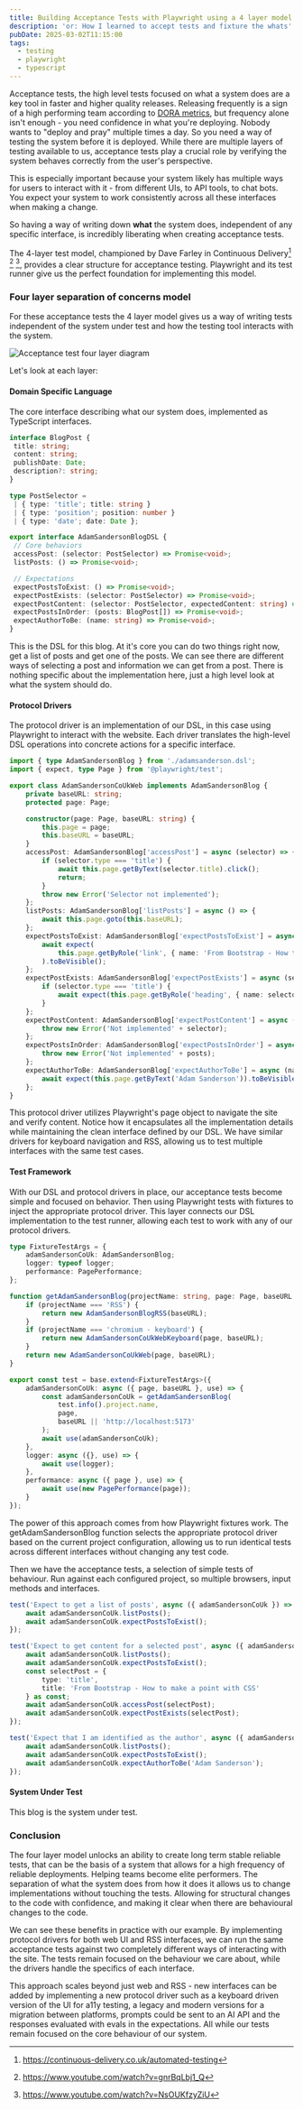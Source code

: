 ```yaml
---
title: Building Acceptance Tests with Playwright using a 4 layer model
description: 'or: How I learned to accept tests and fixture the whats'
pubDate: 2025-03-02T11:15:00
tags:
  - testing
  - playwright
  - typescript
---
```



Acceptance tests, the high level tests focused on what a system does are a key tool in faster and higher 
quality releases. Releasing frequently is a sign of a high performing team according to
[DORA metrics](https://cloud.google.com/blog/products/devops-sre/using-the-four-keys-to-measure-your-devops-performance),
but frequency alone isn't enough - you need confidence in what you're deploying. Nobody wants to
"deploy and pray" multiple times a day. So you need a way of testing the system before it is
deployed. While there are multiple layers of testing available to us, acceptance tests play a
crucial role by verifying the system behaves correctly from the user's perspective.

This is especially important because your system likely has multiple ways for users to interact with
it - from different UIs, to API tools, to chat bots. You expect your system to work consistently
across all these interfaces when making a change.

So having a way of writing down **what** the system does, independent of any specific interface, is
incredibly liberating when creating acceptance tests.

The 4-layer test model, championed by Dave Farley in Continuous Delivery[^1] [^2] [^3], provides a
clear structure for acceptance testing. Playwright and its test runner give us the perfect
foundation for implementing this model.

### Four layer separation of concerns model

For these acceptance tests the 4 layer model gives us a way of writing tests independent of the
system under test and how the testing tool interacts with the system.

![Acceptance test four layer diagram](https://res.cloudinary.com/lazydayed/image/upload/v1740522044/Post_Notes_clzrxn.png)

Let's look at each layer:

#### Domain Specific Language

The core interface describing what our system does, implemented as TypeScript interfaces.

```TypeScript
interface BlogPost {
 title: string;
 content: string;
 publishDate: Date;
 description?: string;
}

type PostSelector =
 | { type: 'title'; title: string }
 | { type: 'position'; position: number }
 | { type: 'date'; date: Date };

export interface AdamSandersonBlogDSL {
 // Core behaviors
 accessPost: (selector: PostSelector) => Promise<void>;
 listPosts: () => Promise<void>;

 // Expectations
 expectPostsToExist: () => Promise<void>;
 expectPostExists: (selector: PostSelector) => Promise<void>;
 expectPostContent: (selector: PostSelector, expectedContent: string) => Promise<void>;
 expectPostsInOrder: (posts: BlogPost[]) => Promise<void>;
 expectAuthorToBe: (name: string) => Promise<void>;
}
```

This is the DSL for this blog. At it's core you can do two things right now, get a list of posts and
get one of the posts. We can see there are different ways of selecting a post and information we can
get from a post. There is nothing specific about the implementation here, just a high level look at
what the system should do.

#### Protocol Drivers

The protocol driver is an implementation of our DSL, in this case using Playwright to interact with
the website. Each driver translates the high-level DSL operations into concrete actions for a
specific interface.

```typescript
import { type AdamSandersonBlog } from './adamsanderson.dsl';
import { expect, type Page } from '@playwright/test';

export class AdamSandersonCoUkWeb implements AdamSandersonBlog {
	private baseURL: string;
	protected page: Page;

	constructor(page: Page, baseURL: string) {
		this.page = page;
		this.baseURL = baseURL;
	}
	accessPost: AdamSandersonBlog['accessPost'] = async (selector) => {
		if (selector.type === 'title') {
			await this.page.getByText(selector.title).click();
			return;
		}
		throw new Error('Selector not implemented');
	};
	listPosts: AdamSandersonBlog['listPosts'] = async () => {
		await this.page.goto(this.baseURL);
	};
	expectPostsToExist: AdamSandersonBlog['expectPostsToExist'] = async () => {
		await expect(
			this.page.getByRole('link', { name: 'From Bootstrap - How to make a point with CSS' })
		).toBeVisible();
	};
	expectPostExists: AdamSandersonBlog['expectPostExists'] = async (selector) => {
		if (selector.type === 'title') {
			await expect(this.page.getByRole('heading', { name: selector.title })).toBeVisible();
		}
	};
	expectPostContent: AdamSandersonBlog['expectPostContent'] = async (selector) => {
		throw new Error('Not implemented' + selector);
	};
	expectPostsInOrder: AdamSandersonBlog['expectPostsInOrder'] = async (posts) => {
		throw new Error('Not implemented' + posts);
	};
	expectAuthorToBe: AdamSandersonBlog['expectAuthorToBe'] = async (name) => {
		await expect(this.page.getByText('Adam Sanderson')).toBeVisible();
	};
}
```

This protocol driver utilizes Playwright's page object to navigate the site and verify content.
Notice how it encapsulates all the implementation details while maintaining the clean interface
defined by our DSL. We have similar drivers for keyboard navigation and RSS, allowing us to test
multiple interfaces with the same test cases.

#### Test Framework

With our DSL and protocol drivers in place, our acceptance tests become simple and focused on
behavior. Then using Playwright tests with fixtures to inject the appropriate protocol driver. This
layer connects our DSL implementation to the test runner, allowing each test to work with any of our
protocol drivers.

```typescript
type FixtureTestArgs = {
	adamSandersonCoUk: AdamSandersonBlog;
	logger: typeof logger;
	performance: PagePerformance;
};

function getAdamSandersonBlog(projectName: string, page: Page, baseURL: string) {
	if (projectName === 'RSS') {
		return new AdamSandersonBlogRSS(baseURL);
	}
	if (projectName === 'chromium - keyboard') {
		return new AdamSandersonCoUkWebKeyboard(page, baseURL);
	}
	return new AdamSandersonCoUkWeb(page, baseURL);
}

export const test = base.extend<FixtureTestArgs>({
	adamSandersonCoUk: async ({ page, baseURL }, use) => {
		const adamSandersonCoUk = getAdamSandersonBlog(
			test.info().project.name,
			page,
			baseURL || 'http://localhost:5173'
		);
		await use(adamSandersonCoUk);
	},
	logger: async ({}, use) => {
		await use(logger);
	},
	performance: async ({ page }, use) => {
		await use(new PagePerformance(page));
	}
});
```

The power of this approach comes from how Playwright fixtures work. The getAdamSandersonBlog
function selects the appropriate protocol driver based on the current project configuration,
allowing us to run identical tests across different interfaces without changing any test code.

Then we have the acceptance tests, a selection of simple tests of behaviour. Run against each
configured project, so multiple browsers, input methods and interfaces.

```typescript
test('Expect to get a list of posts', async ({ adamSandersonCoUk }) => {
	await adamSandersonCoUk.listPosts();
	await adamSandersonCoUk.expectPostsToExist();
});

test('Expect to get content for a selected post', async ({ adamSandersonCoUk }) => {
	await adamSandersonCoUk.listPosts();
	await adamSandersonCoUk.expectPostsToExist();
	const selectPost = {
		type: 'title',
		title: 'From Bootstrap - How to make a point with CSS'
	} as const;
	await adamSandersonCoUk.accessPost(selectPost);
	await adamSandersonCoUk.expectPostExists(selectPost);
});

test('Expect that I am identified as the author', async ({ adamSandersonCoUk }) => {
	await adamSandersonCoUk.listPosts();
	await adamSandersonCoUk.expectPostsToExist();
	await adamSandersonCoUk.expectAuthorToBe('Adam Sanderson');
});
```

#### System Under Test

This blog is the system under test.

### Conclusion

The four layer model unlocks an ability to create long term stable reliable tests, that can be the
basis of a system that allows for a high frequency of reliable deployments. Helping teams become
elite performers. The separation of what the system does from how it does it allows us to change
implementations without touching the tests. Allowing for structural changes to the code with
confidence, and making it clear when there are behavioural changes to the code.

We can see these benefits in practice with our example. By implementing protocol drivers for both
web UI and RSS interfaces, we can run the same acceptance tests against two completely different
ways of interacting with the site. The tests remain focused on the behaviour we care about, while
the drivers handle the specifics of each interface.

This approach scales beyond just web and RSS - new interfaces can be added by implementing a new
protocol driver such as a keyboard driven version of the UI for a11y testing, a legacy and modern
versions for a migration between platforms, prompts could be sent to an AI API and the responses
evaluated with evals in the expectations. All while our tests remain focused on the core behaviour
of our system.

[^1]: <https://continuous-delivery.co.uk/automated-testing>

[^2]: <https://www.youtube.com/watch?v=gnrBqLbj1_Q>

[^3]: <https://www.youtube.com/watch?v=NsOUKfzyZiU>

